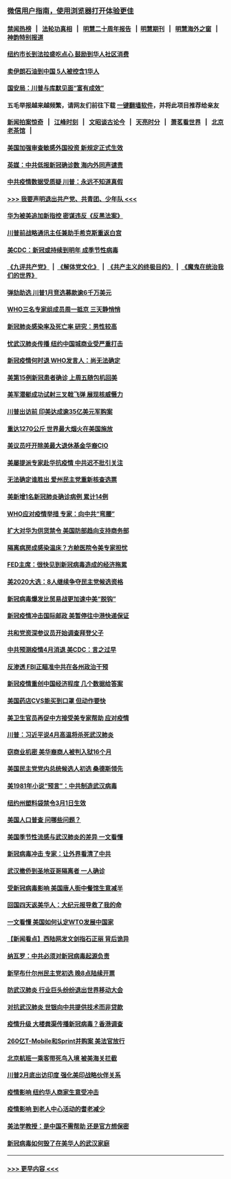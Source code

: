 ### [微信用户指南，使用浏览器打开体验更佳](https://github.com/gfw-breaker/banned-news1/blob/master/indexes/wechat-guide.md?t=0)
#### [禁闻热榜](热点新闻.md?t=0)  &nbsp;&nbsp;|&nbsp;&nbsp; [法轮功真相](https://github.com/gfw-breaker/truth/blob/master/README.md?t=0) &nbsp;&nbsp;|&nbsp;&nbsp; [明慧二十周年报告](https://github.com/gfw-breaker/mh-reports/blob/master/README.md?t=0) &nbsp;&nbsp;|&nbsp;&nbsp;[明慧期刊](https://github.com/gfw-breaker/mh-qikan) &nbsp;&nbsp;|&nbsp;&nbsp; [明慧海外之窗](https://github.com/gfw-breaker/mh-news/blob/master/README.md?t=0) &nbsp;&nbsp;|&nbsp;&nbsp; [神韵特别报道](https://github.com/gfw-breaker/mh-news/blob/master/shenyun.md?t=0)
#### [纽约市长到法拉盛吃点心  鼓励到华人社区消费](../pages/nsc412/n11868197.md?t=02141455) 
#### [卖伊朗石油到中国  5人被控含1华人](../pages/nsc412/n11867988.md?t=02141455) 
#### [国安局：川普与库默见面“富有成效”](../pages/nsc412/n11867976.md?t=02141455) 
#### 五毛举报越来越频繁，请网友们前往下载 [一键翻墙软件](https://github.com/gfw-breaker/ssr-accounts)，并将此项目推荐给亲友
#### [新闻拍案惊奇](https://github.com/gfw-breaker/banned-news1/blob/master/pages/link4.md) &nbsp;&nbsp;|&nbsp;&nbsp; [江峰时刻](https://github.com/gfw-breaker/banned-news1/blob/master/pages/link4.md) &nbsp;&nbsp;|&nbsp;&nbsp; [文昭谈古论今](https://github.com/gfw-breaker/banned-news1/blob/master/pages/link4.md) &nbsp;&nbsp;|&nbsp;&nbsp; [天亮时分](https://github.com/gfw-breaker/banned-news1/blob/master/pages/link4.md) &nbsp;&nbsp;|&nbsp;&nbsp; [萧茗看世界](https://github.com/gfw-breaker/banned-news1/blob/master/pages/link4.md) &nbsp;&nbsp;|&nbsp;&nbsp; [北京老茶馆](https://github.com/gfw-breaker/banned-news1/blob/master/pages/link4.md) &nbsp;&nbsp;|&nbsp;&nbsp; 
#### [美国加强审查敏感外国投资 新规定正式生效](../pages/nsc412/n11868041.md?t=02141455) 
#### [英媒：中共低报新冠确诊数 海内外同声谴责](../pages/nsc412/n11867421.md?t=02141455) 
#### [中共疫情数据受质疑 川普：永远不知道真假](../pages/nsc412/n11867195.md?t=02141455) 
#### [>>> 我要声明退出共产党、共青团、少年队 <<<](https://github.com/begood0513/goodnews/blob/master/quit/letter.md) 
#### [华为被美追加新指控 密谋违反《反黑法案》](../pages/nsc412/n11867191.md?t=02141455) 
#### [川普前战略通讯主任兼助手希克斯重返白宫](../pages/nsc412/n11867104.md?t=02141455) 
#### [美CDC：新冠或持续到明年 成季节性病毒](../pages/nsc412/n11867279.md?t=02141455) 
#### [《九评共产党》](https://github.com/begood0513/9ping.md/blob/master/README.md) &nbsp;|&nbsp; [《解体党文化》](../../../../jtdwh.md/blob/master/README.md)  &nbsp;|&nbsp; [《共产主义的终极目的》](../../../../gczydzjmd.md/blob/master/README.md) &nbsp;|&nbsp; [《魔鬼在统治我们的世界》](../../../../mgztzwmdsj.md/blob/master/README.md) 
#### [弹劾助选 川普1月竞选募款逾6千万美元](../pages/nsc412/n11866950.md?t=02141455) 
#### [WHO三名专家组成员周一抵京 三天静悄悄](../pages/nsc412/n11866947.md?t=02141455) 
#### [新冠肺炎感染率及死亡率 研究：男性较高](../pages/nsc412/n11866956.md?t=02141455) 
#### [忧武汉肺炎传播 纽约中国城商业受严重打击](../pages/nsc412/n11866902.md?t=02141455) 
#### [新冠疫情何时退 WHO发言人：尚无法确定](../pages/nsc412/n11866864.md?t=02141455) 
#### [美第15例新冠患者确诊 上周五随包机回美](../pages/nsc412/n11866852.md?t=02141455) 
#### [美军潜艇成功试射三叉戟飞弹 展现核威慑力](../pages/nsc412/n11866046.md?t=02141455) 
#### [川普出访前 印美达成逾35亿美元军购案](../pages/nsc412/n11865444.md?t=02141455) 
#### [重达1270公斤 世界最大烟火在美国施放](../pages/nsc412/n11865198.md?t=02141455) 
#### [美议员吁开除美最大退休基金华裔CIO](../pages/nsc412/n11865230.md?t=02141455) 
#### [美屡提派专家赴华抗疫情 中共迟不批引关注](../pages/nsc412/n11864719.md?t=02141455) 
#### [无法确定谁胜出 爱州民主党重新核查选票](../pages/nsc412/n11864830.md?t=02141455) 
#### [美新增1名新冠肺炎确诊病例 累计14例](../pages/nsc412/n11864893.md?t=02141455) 
#### [WHO应对疫情举措 专家：向中共“弯腰”](../pages/nsc412/n11864727.md?t=02141455) 
#### [扩大对华为供货禁令 美国防部趋向支持商务部](../pages/nsc412/n11864773.md?t=02141455) 
#### [隔离病房成感染温床？方舱医院令美专家担忧](../pages/nsc412/n11864575.md?t=02141455) 
#### [FED主席：很快见到新冠病毒造成的经济拖累](../pages/nsc412/n11864507.md?t=02141455) 
#### [美2020大选：8人继续争夺民主党候选资格](../pages/nsc412/n11864327.md?t=02141455) 
#### [新冠病毒爆发比贸易战更加速中美“脱钩”](../pages/nsc412/n11864470.md?t=02141455) 
#### [新冠疫情冲击国际邮政 美暂停往中港快递保证](../pages/nsc412/n11864207.md?t=02141455) 
#### [共和党资深参议员开始调查拜登父子](../pages/nsc412/n11863984.md?t=02141455) 
#### [中共预测疫情4月消退 美CDC：言之过早](../pages/nsc412/n11864310.md?t=02141455) 
#### [反渗透 FBI正瞄准中共在各州政治干预](../pages/nsc412/n11864300.md?t=02141455) 
#### [新冠疫情重创中国经济程度 几个数据给答案](../pages/nsc412/n11864203.md?t=02141455) 
#### [美国药店CVS能买到口罩 但动作要快](../pages/nsc412/n11862438.md?t=02141455) 
#### [美卫生官员再促中方接受美专家帮助 应对疫情](../pages/nsc412/n11864043.md?t=02141455) 
#### [川普：习近平说4月高温将杀死武汉肺炎](../pages/nsc412/n11860814.md?t=02141455) 
#### [窃商业机密 美华裔商人被判入狱16个月](../pages/nsc412/n11863911.md?t=02141455) 
#### [美国民主党党内总统候选人初选 桑德斯领先](../pages/nsc412/n11863475.md?t=02141455) 
#### [美1981年小说“预言”：中共制造武汉病毒](../pages/nsc412/n11863306.md?t=02141455) 
#### [纽约州塑料袋禁令3月1日生效](../pages/nsc412/n11862832.md?t=02141455) 
#### [美国人口普查  问哪些问题？](../pages/nsc412/n11862808.md?t=02141455) 
#### [美国季节性流感与武汉肺炎的差异 一文看懂](../pages/nsc412/n11862428.md?t=02141455) 
#### [新冠病毒冲击 专家：让外界看清了中共](../pages/nsc412/n11862280.md?t=02141455) 
#### [武汉撤侨到圣地亚哥隔离者 一人确诊](../pages/nsc412/n11862460.md?t=02141455) 
#### [受新冠病毒影响 美国唐人街中餐馆生意减半](../pages/nsc412/n11861940.md?t=02141455) 
#### [回国四天返美华人：大纪元报导救了我的命](../pages/nsc412/n11862181.md?t=02141455) 
#### [一文看懂 美国如何认定WTO发展中国家](../pages/nsc412/n11862051.md?t=02141455) 
#### [【新闻看点】西陆网发文剑指石正丽 背后诡异](../pages/nsc412/n11861792.md?t=02141455) 
#### [纳瓦罗：中共必须对新冠病毒起源负责](../pages/nsc412/n11861810.md?t=02141455) 
#### [新罕布什尔州民主党初选 晚8点陆续开票](../pages/nsc412/n11861872.md?t=02141455) 
#### [防武汉肺炎 行业巨头纷纷退出世界移动大会](../pages/nsc412/n11861795.md?t=02141455) 
#### [对抗武汉肺炎 世银向中共提供技术而非贷款](../pages/nsc412/n11861652.md?t=02141455) 
#### [疫情升级 大楼粪渠传播新冠病毒？香港调查](../pages/nsc412/n11861556.md?t=02141455) 
#### [260亿T-Mobile和Sprint并购案 美法官放行](../pages/nsc412/n11861511.md?t=02141455) 
#### [北京航班一乘客带死鸟入境 被美海关拦截](../pages/nsc412/n11861317.md?t=02141455) 
#### [川普2月底出访印度 强化美印战略伙伴关系](../pages/nsc412/n11860557.md?t=02141455) 
#### [疫情影响  纽约华人商家生意受冲击](../pages/nsc412/n11860284.md?t=02141455) 
#### [疫情影响  到老人中心活动的耆老减少](../pages/nsc412/n11860199.md?t=02141455) 
#### [美法学教授：是中国不需帮助 还是官方想保密](../pages/nsc412/n11859492.md?t=02141455) 
#### [新冠病毒如何毁了在美华人的武汉家庭](../pages/nsc412/n11859524.md?t=02141455) 

----
#### [ >>> 更早内容 <<< ](../indexes/nsc412-earlier.md)
